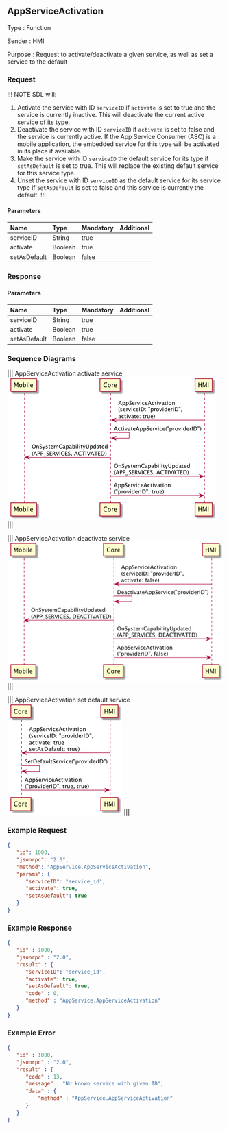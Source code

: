 ## AppServiceActivation

Type
: Function

Sender
: HMI

Purpose
: Request to activate/deactivate a given service, as well as set a service to the default

### Request

!!! NOTE
SDL will:
1. Activate the service with ID `serviceID` if `activate` is set to true and the service is currently inactive. This will deactivate the current active service of its type.
2. Deactivate the service with ID `serviceID` if `activate` is set to false and the service is currently active. If the App Service Consumer (ASC) is a mobile application, the embedded service for this type will be activated in its place if available.
3. Make the service with ID `serviceID` the default service for its type if `setAsDefault` is set to true. This will replace the existing default service for this service type.
4. Unset the service with ID `serviceID` as the default service for its service type if `setAsDefault` is set to false and this service is currently the default.
!!!

#### Parameters

|Name|Type|Mandatory|Additional|
|:---|:---|:--------|:---------|
|serviceID|String|true||
|activate|Boolean|true||
|setAsDefault|Boolean|false||

### Response

#### Parameters

|Name|Type|Mandatory|Additional|
|:---|:---|:--------|:---------|
|serviceID|String|true||
|activate|Boolean|true||
|setAsDefault|Boolean|false||

### Sequence Diagrams
|||
AppServiceActivation activate service
![AppServiceActivation](./assets/AppServiceActivation_ActivateService_Success.png)
|||

|||
AppServiceActivation deactivate service
![AppServiceActivation](./assets/AppServiceActivation_DeactivateService_Success.png)
|||

|||
AppServiceActivation set default service
![AppServiceActivation](./assets/AppServiceActivation_SetAsDefault_Success.png)
|||

### Example Request

```json
{
   "id": 1000,
   "jsonrpc": "2.0",
   "method": "AppService.AppServiceActivation",
   "params": {
      "serviceID": "service_id",
      "activate": true,
      "setAsDefault": true
   }
}
```

### Example Response

```json
{
   "id" : 1000,
   "jsonrpc" : "2.0",
   "result" : {
      "serviceID": "service_id",
      "activate": true,
      "setAsDefault": true,
      "code" : 0,
      "method" : "AppService.AppServiceActivation"
   }
}
```

### Example Error

```json
{
   "id" : 1000,
   "jsonrpc" : "2.0",
   "result" : {
      "code" : 13,
      "message" : "No known service with given ID",
      "data" : {
          "method" : "AppService.AppServiceActivation"
      }
   }
}
```
